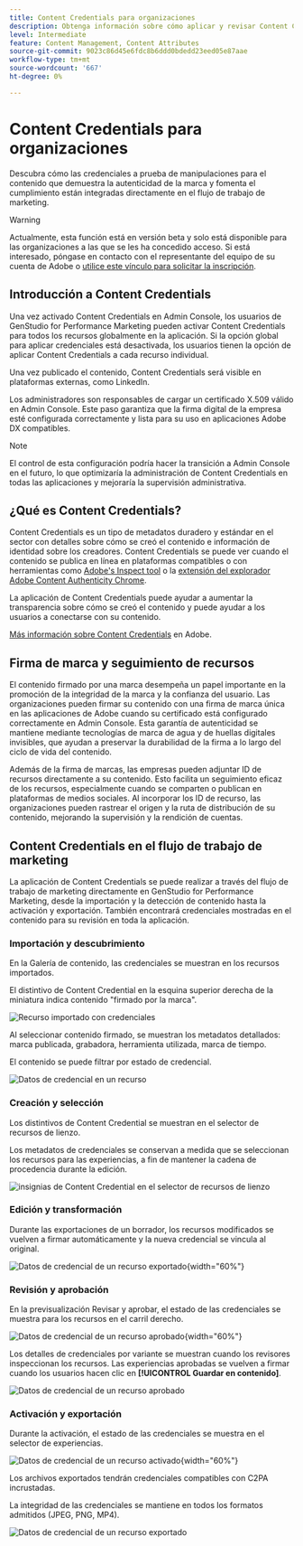 ```yaml
---
title: Content Credentials para organizaciones
description: Obtenga información sobre cómo aplicar y revisar Content Credentials en GenStudio for Performance Marketing.
level: Intermediate
feature: Content Management, Content Attributes
source-git-commit: 9023c86d45e6fdc8b6ddd0bdedd23eed05e87aae
workflow-type: tm+mt
source-wordcount: '667'
ht-degree: 0%

---
```


# Content Credentials para organizaciones

Descubra cómo las credenciales a prueba de manipulaciones para el contenido que demuestra la autenticidad de la marca y fomenta el cumplimiento están integradas directamente en el flujo de trabajo de marketing.

>[!WARNING]
>
> Actualmente, esta función está en versión beta y solo está disponible para las organizaciones a las que se les ha concedido acceso. Si está interesado, póngase en contacto con el representante del equipo de su cuenta de Adobe o [utilice este vínculo para solicitar la inscripción](https://www.feedbackprogram.adobe.com/c/a/5aWPEOthrDv22Mf9CyekOy?source=qr).


## Introducción a Content Credentials

Una vez activado Content Credentials en Admin Console, los usuarios de GenStudio for Performance Marketing pueden activar Content Credentials para todos los recursos globalmente en la aplicación. Si la opción global para aplicar credenciales está desactivada, los usuarios tienen la opción de aplicar Content Credentials a cada recurso individual.

Una vez publicado el contenido, Content Credentials será visible en plataformas externas, como LinkedIn.

Los administradores son responsables de cargar un certificado X.509 válido en Admin Console. Este paso garantiza que la firma digital de la empresa esté configurada correctamente y lista para su uso en aplicaciones Adobe DX compatibles.

>[!NOTE]
>
>El control de esta configuración podría hacer la transición a Admin Console en el futuro, lo que optimizaría la administración de Content Credentials en todas las aplicaciones y mejoraría la supervisión administrativa.

## ¿Qué es Content Credentials? 

Content Credentials es un tipo de metadatos duradero y estándar en el sector con detalles sobre cómo se creó el contenido e información de identidad sobre los creadores. Content Credentials se puede ver cuando el contenido se publica en línea en plataformas compatibles o con herramientas como [Adobe&#39;s Inspect tool](https://contentauthenticity.adobe.com/inspect) o la [extensión del explorador Adobe Content Authenticity Chrome](https://helpx.adobe.com/creative-cloud/help/cai/adobe-content-authenticity-chrome-browser-extension.html).  

La aplicación de Content Credentials puede ayudar a aumentar la transparencia sobre cómo se creó el contenido y puede ayudar a los usuarios a conectarse con su contenido.

[Más información sobre Content Credentials](https://helpx.adobe.com/creative-cloud/help/content-credentials.html) en Adobe.

## Firma de marca y seguimiento de recursos

El contenido firmado por una marca desempeña un papel importante en la promoción de la integridad de la marca y la confianza del usuario. Las organizaciones pueden firmar su contenido con una firma de marca única en las aplicaciones de Adobe cuando su certificado está configurado correctamente en Admin Console. Esta garantía de autenticidad se mantiene mediante tecnologías de marca de agua y de huellas digitales invisibles, que ayudan a preservar la durabilidad de la firma a lo largo del ciclo de vida del contenido.

Además de la firma de marcas, las empresas pueden adjuntar ID de recursos directamente a su contenido. Esto facilita un seguimiento eficaz de los recursos, especialmente cuando se comparten o publican en plataformas de medios sociales. Al incorporar los ID de recurso, las organizaciones pueden rastrear el origen y la ruta de distribución de su contenido, mejorando la supervisión y la rendición de cuentas.

## Content Credentials en el flujo de trabajo de marketing

La aplicación de Content Credentials se puede realizar a través del flujo de trabajo de marketing directamente en GenStudio for Performance Marketing, desde la importación y la detección de contenido hasta la activación y exportación. También encontrará credenciales mostradas en el contenido para su revisión en toda la aplicación.

### Importación y descubrimiento

En la Galería de contenido, las credenciales se muestran en los recursos importados.

El distintivo de Content Credential en la esquina superior derecha de la miniatura indica contenido &quot;firmado por la marca&quot;.

![Recurso importado con credenciales](./images/import-discovery1.png)

Al seleccionar contenido firmado, se muestran los metadatos detallados: marca publicada, grabadora, herramienta utilizada, marca de tiempo.

El contenido se puede filtrar por estado de credencial.

![Datos de credencial en un recurso](./images/import-discovery2.png)

### Creación y selección

Los distintivos de Content Credential se muestran en el selector de recursos de lienzo.

Los metadatos de credenciales se conservan a medida que se seleccionan los recursos para las experiencias, a fin de mantener la cadena de procedencia durante la edición.

![insignias de Content Credential en el selector de recursos de lienzo](./images/creation-selection1.png)

### Edición y transformación

Durante las exportaciones de un borrador, los recursos modificados se vuelven a firmar automáticamente y la nueva credencial se vincula al original.

![Datos de credencial de un recurso exportado](./images/edit-and-transformation1.png){width="60%"}

### Revisión y aprobación

En la previsualización Revisar y aprobar, el estado de las credenciales se muestra para los recursos en el carril derecho.

![Datos de credencial de un recurso aprobado](./images/review-and-approve1.png){width="60%"}

Los detalles de credenciales por variante se muestran cuando los revisores inspeccionan los recursos. Las experiencias aprobadas se vuelven a firmar cuando los usuarios hacen clic en **[!UICONTROL Guardar en contenido]**.

![Datos de credencial de un recurso aprobado](./images/review-and-approve2.png)

### Activación y exportación

Durante la activación, el estado de las credenciales se muestra en el selector de experiencias.

![Datos de credencial de un recurso activado](./images/activate-export1.png){width="60%"}

Los archivos exportados tendrán credenciales compatibles con C2PA incrustadas.

La integridad de las credenciales se mantiene en todos los formatos admitidos (JPEG, PNG, MP4).

![Datos de credencial de un recurso exportado](./images/activate-export2.png)

